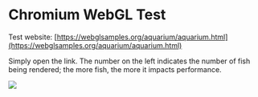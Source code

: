 # Chromium WebGL Test

Test website: [https://webglsamples.org/aquarium/aquarium.html](https://webglsamples.org/aquarium/aquarium.html)

Simply open the link. The number on the left indicates the number of fish being rendered; the more fish, the more it impacts performance.

![](images/chromium_webgl_1.png)
